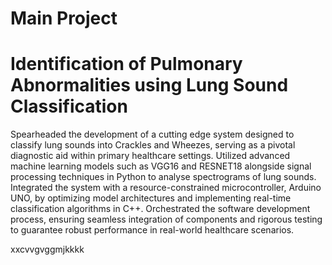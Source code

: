 # Main Project

 # Identification of Pulmonary Abnormalities using Lung Sound Classification

 Spearheaded the development of a cutting edge system designed to classify lung sounds into Crackles and Wheezes, serving as a pivotal diagnostic aid within primary healthcare settings. Utilized advanced machine learning models such as VGG16 and RESNET18 alongside signal processing techniques in Python to analyse spectrograms of lung sounds. Integrated the system with a resource-constrained microcontroller, Arduino UNO, by optimizing model architectures and implementing real-time classification algorithms in C++. Orchestrated the software development process, ensuring seamless integration of components and rigorous testing to guarantee robust performance in real-world healthcare scenarios.

 xxcvvgvggmjkkkk

